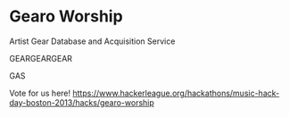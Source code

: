 Gearo Worship
=============

Artist Gear Database and Acquisition Service

GEARGEARGEAR

GAS

Vote for us here!
https://www.hackerleague.org/hackathons/music-hack-day-boston-2013/hacks/gearo-worship
